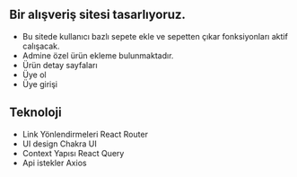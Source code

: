 ## Bir alışveriş sitesi tasarlıyoruz. 
* Bu sitede kullanıcı bazlı sepete ekle ve sepetten çıkar fonksiyonları aktif calışacak. 
* Admine özel ürün ekleme bulunmaktadır.
* Ürün detay sayfaları
* Üye ol 
* Üye girişi

## Teknoloji
* Link Yönlendirmeleri React Router 
* UI design Chakra UI 
* Context Yapısı  React Query
* Api istekler Axios
